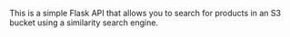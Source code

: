 This is a simple Flask API that allows you to search for products in an S3 bucket using a similarity search engine.